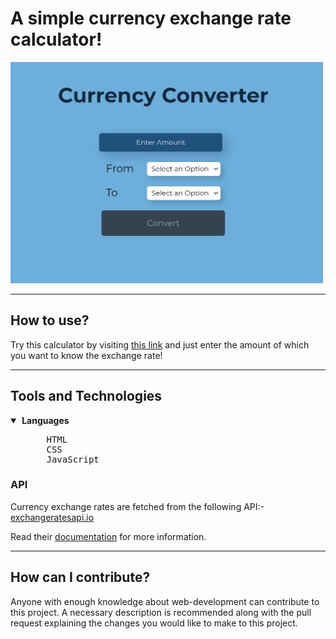 # A simple currency exchange rate calculator!

<img src="assets/currency_converter.jpg" width="500">

---

## How to use?
Try this calculator by visiting [this link](https://murtuzaalisurti.github.io/a-currency-converter) and just enter the amount of which you want to know the exchange rate!

---

## Tools and Technologies

<details open>
  <summary><strong>&nbsp;Languages</strong></summary>
  <ul>
    <pre>
    HTML
    CSS
    JavaScript</pre>
  </ul>
 </details>
 
### API
Currency exchange rates are fetched from the following API:- [exchangeratesapi.io](https://github.com/exchangeratesapi/exchangeratesapi)

Read their [documentation](https://github.com/exchangeratesapi/exchangeratesapi#usage) for more information.

----

## How can I contribute?
Anyone with enough knowledge about web-development can contribute to this project. A necessary description is recommended along with the pull request explaining the changes you would like to make to this project. 
